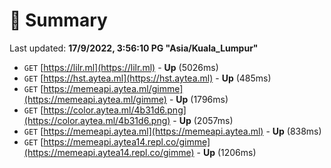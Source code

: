 # 📖 Summary
Last updated: **17/9/2022, 3:56:10 PG "Asia/Kuala_Lumpur"**

- `GET` [https://lilr.ml](https://lilr.ml) - **Up** (5026ms)
- `GET` [https://hst.aytea.ml](https://hst.aytea.ml) - **Up** (485ms)
- `GET` [https://memeapi.aytea.ml/gimme](https://memeapi.aytea.ml/gimme) - **Up** (1796ms)
- `GET` [https://color.aytea.ml/4b31d6.png](https://color.aytea.ml/4b31d6.png) - **Up** (2057ms)
- `GET` [https://memeapi.aytea.ml](https://memeapi.aytea.ml) - **Up** (838ms)
- `GET` [https://memeapi.aytea14.repl.co/gimme](https://memeapi.aytea14.repl.co/gimme) - **Up** (1206ms)
